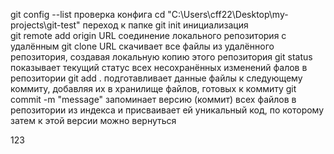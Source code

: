 git config --list           проверка конфига
cd "C:\Users\cff22\Desktop\my-projects\git-test"         переход к папке
git init            инициализация  
git remote add origin URL          соединение локального репозитория с удалённым
git clone URL           скачивает все файлы из удалённого репозитория, создавая локальную копию этого репозитория
git status          показывает текущий статус всех несохранённых изменений фалов в репозитории
git add .         подготавливает данные файлы к следующему коммиту, добавляя их в хранилище файлов, готовых к коммиту
git commit -m "message"           запоминает версию (коммит) всех файлов в репозитории из индекса и присваивает ей уникальный код, по которому затем к этой версии можно вернуться

123